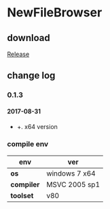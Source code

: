 ﻿# NewFileBrowser

## download

[Release](https://github.com/JetNpp/NewFileBrowser/tree/master/bin "Release")

## change log

### 0.1.3
#### 2017-08-31
- +. x64 version

### compile env
|env   | ver|
| - | - |
|__os__|windows 7 x64|
|__compiler__|MSVC 2005 sp1|
|__toolset__|v80|
